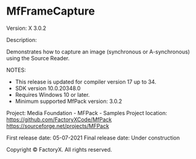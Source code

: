 # MfFrameCapture

Version: X 3.0.2

Description:

  Demonstrates how to capture an image (synchronous or A-synchronous) using the Source Reader.

NOTES: 
 - This release is updated for compiler version 17 up to 34.
 - SDK version 10.0.20348.0
 - Requires Windows 10 or later.
 - Minimum supported MfPack version: 3.0.2

Project: Media Foundation - MFPack - Samples
Project location: https://github.com/FactoryXCode/MfPack
                  https://sourceforge.net/projects/MFPack

First release date: 05-07-2021
Final release date: Under construction

Copyright © FactoryX. All rights reserved.
